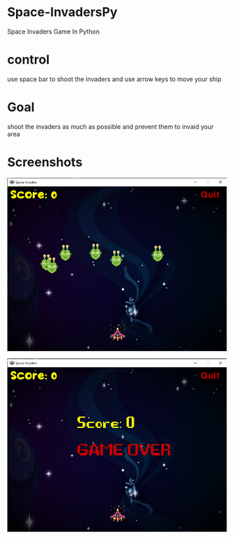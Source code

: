 # Space-InvadersPy
Space Invaders Game In Python

# control
use space bar to shoot the invaders and use arrow keys to move your ship

# Goal
shoot the invaders as much as possible and prevent them to invaid your area 

# Screenshots
![ACTIVE SCREEN](https://raw.githubusercontent.com/Ahmad102938/Space-InvadersPy/main/screenshots/active.PNG)

![GAME-OVER SCREEN](https://raw.githubusercontent.com/Ahmad102938/Space-InvadersPy/main/screenshots/gameover.PNG)
